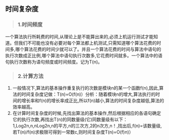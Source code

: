 ## 时间复杂度

> ### 1.时间频度 
一个算法执行所耗费的时间,从理论上是不能算出来的,必须上机运行测试才能知道。但我们不可能也没有必要对每个算法都上机测试,只需知道哪个算法花费的时间多,哪个算法花费的时间少就可以了。并且一个算法花费的时间与算法中语句的执行次数成正比例,哪个算法中语句执行次数多,它花费时间就多。一个算法中的语句执行次数称为语句频度或时间频度。记为T(n)。

> ### 2.计算方法
1. 一般情况下,算法的基本操作重复执行的次数是模块n的某一个函数f(n),因此,算法的时间复杂度记做：T(n)=O(f(n)）分析：随着模块n的增大,算法执行的时间的增长率和f(n)的增长率成正比,所以f(n)越小,算法的时间复杂度越低,算法的效率越高。
2. 在计算时间复杂度的时候,先找出算法的基本操作,然后根据相应的各语句确定它的执行次数,再找出T(n)的同数量级(它)同数量级有以下：1,Log2n,n,nLog2n,n的平方,n的三次方,2的n次方,n！,找出后,f(n)=该数量级,若T(n)/f(n)求极限可得到一常数c,则时间复杂度T(n)=O(f)n)）